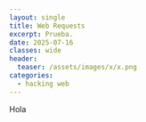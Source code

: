 ```yaml
---
layout: single
title: Web Requests
excerpt: Prueba.
date: 2025-07-16
classes: wide
header:
  teaser: /assets/images/x/x.png
categories:
  - hacking web
---
```


Hola
